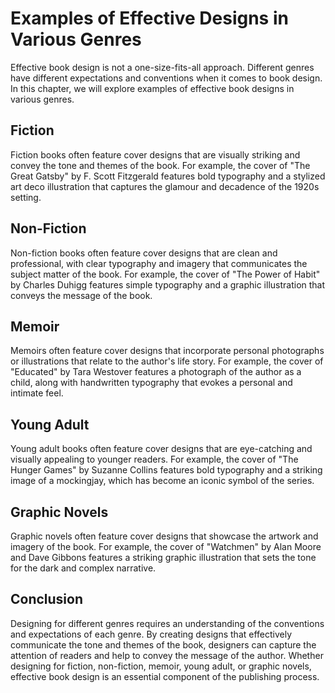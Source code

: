 Examples of Effective Designs in Various Genres
==========================================================================================

Effective book design is not a one-size-fits-all approach. Different genres have different expectations and conventions when it comes to book design. In this chapter, we will explore examples of effective book designs in various genres.

Fiction
-------

Fiction books often feature cover designs that are visually striking and convey the tone and themes of the book. For example, the cover of "The Great Gatsby" by F. Scott Fitzgerald features bold typography and a stylized art deco illustration that captures the glamour and decadence of the 1920s setting.

Non-Fiction
-----------

Non-fiction books often feature cover designs that are clean and professional, with clear typography and imagery that communicates the subject matter of the book. For example, the cover of "The Power of Habit" by Charles Duhigg features simple typography and a graphic illustration that conveys the message of the book.

Memoir
------

Memoirs often feature cover designs that incorporate personal photographs or illustrations that relate to the author's life story. For example, the cover of "Educated" by Tara Westover features a photograph of the author as a child, along with handwritten typography that evokes a personal and intimate feel.

Young Adult
-----------

Young adult books often feature cover designs that are eye-catching and visually appealing to younger readers. For example, the cover of "The Hunger Games" by Suzanne Collins features bold typography and a striking image of a mockingjay, which has become an iconic symbol of the series.

Graphic Novels
--------------

Graphic novels often feature cover designs that showcase the artwork and imagery of the book. For example, the cover of "Watchmen" by Alan Moore and Dave Gibbons features a striking graphic illustration that sets the tone for the dark and complex narrative.

Conclusion
----------

Designing for different genres requires an understanding of the conventions and expectations of each genre. By creating designs that effectively communicate the tone and themes of the book, designers can capture the attention of readers and help to convey the message of the author. Whether designing for fiction, non-fiction, memoir, young adult, or graphic novels, effective book design is an essential component of the publishing process.



